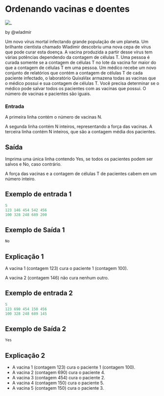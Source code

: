 # Ordenando vacinas e doentes

![_](cover.jpg)

by @wladmir

Um novo vírus mortal infectando grande população de um planeta. Um brilhante cientista chamado Wladimir descobriu uma nova cepa de vírus que pode curar esta doença. A vacina produzida a partir desse vírus tem várias potências dependendo da contagem de células T. Uma pessoa é curada somente se a contagem de células T no lote da vacina for maior do que a contagem de células T em uma pessoa. Um médico recebe um novo conjunto de relatórios que contém a contagem de células T de cada paciente infectado, o laboratório QuixaVax armazena todas as vacinas que o médico possui e sua contagem de células T. Você precisa determinar se o médico pode salvar todos os pacientes com as vacinas que possui. O número de vacinas e pacientes são iguais.

### Entrada

A primeira linha contém o número de vacinas N.

A segunda linha contém N inteiros, representando a força das vacinas. A terceira linha contém N inteiros, que são a contagem média dos pacientes.

## Saída

Imprima uma única linha contendo Yes, se todos os pacientes podem ser salvos e No, caso contrário.

A força das vacinas e a contagem de células T de pacientes cabem em um número inteiro.

## Exemplo de entrada 1

```py
5
123 146 454 542 456
100 328 248 689 200
```

## Exemplo de Saída 1

```py
No
```

## Explicação 1

A vacina 1 (contagem 123) cura o paciente 1 (contagem 100).

 A vacina 2 (contagem 146) não cura nenhum outro.

## Exemplo de entrada 2

```py
5
123 690 454 150 456
100 328 248 689 145
```

## Exemplo de Saída 2

```py
Yes
```

## Explicação 2

- A vacina 1 (contagem 123) cura o paciente 1 (contagem 100).
- A vacina 2 (contagem 690) cura o paciente 4.
- A vacina 3 (contagem 454) cura o paciente 2.
- A vacina 4 (contagem 150) cura o paciente 5.
- A vacina 5 (contagem 150) cura o paciente 3.
